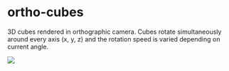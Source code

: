 # ortho-cubes
3D cubes rendered in orthographic camera. Cubes rotate simultaneously around every axis (x, y, z) and the rotation speed is varied depending on current angle. 

![](https://github.com/bartkrak/open-soruce-visualizers/blob/main/ortho_cubes/ortho_cubes.gif)
